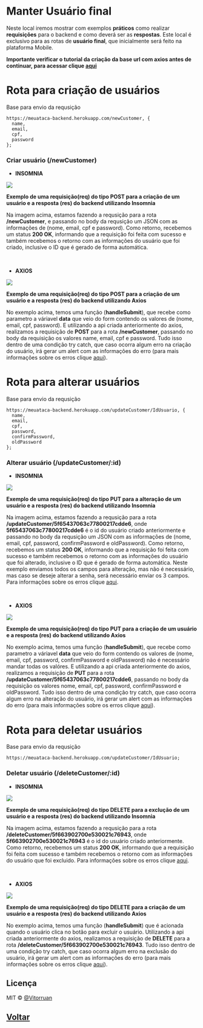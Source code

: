 # Manter Usuário final

Neste local iremos mostrar com exemplos **práticos** como realizar **requisições** para o backend e como deverá ser as **respostas**. Este local é exclusivo para as rotas de **usuário final**, que inicialmente será feito na plataforma Mobile.

**Importante verificar o tutorial da criação da base url com axios antes de continuar, para acessar clique [aqui](/Info/axios/README.MD)**

# Rota para criação de usuários
Base para envio da requsição
```
https://meuataca-backend.herokuapp.com/newCustomer, {
  name,
  email,
  cpf,
  password
};
``` 

### Criar usuário (/newCustomer)
* **INSOMNIA**

<img src="https://github.com/vitorruann/MeuAtaca-BackEnd/blob/master/Info/userCustomer/InsominiaReqRes.JPG"/>

**Exemplo de uma requisição(req) do tipo POST para a criação de um usuário e a resposta (res) do backend utilizando Insomnia**

Na imagem acima, estamos fazendo a requsição para a rota **/newCustomer**, e passando no body da requsição um JSON com as informações de (nome, email, cpf e password). Como retorno, recebemos um status **200 OK**, informando que a requisição foi feita com sucesso e também recebemos o retorno com as informações do usuário que foi criado, inclusive o ID que é gerado de forma automática.

<br/>

* **AXIOS**
  
<img src="https://github.com/vitorruann/MeuAtaca-BackEnd/blob/master/Info/userCustomer/RequiPostCriar.JPG"/>

**Exemplo de uma requisição(req) do tipo POST para a criação de um usuário e a resposta (res) do backend utilizando Axios**

No exemplo acima, temos uma função (**handleSubmit**), que recebe como parametro a váriavel **data** que veio do form contendo os valores de (nome, email, cpf, password). E utilizando a api criada anteriormente do axios, realizamos a requisição de **POST** para a rota **/newCustomer**, passando no body da requisição os valores name, email, cpf e password. Tudo isso dentro de uma condição try catch, que caso ocorra algum erro na criação do usuário, irá gerar um alert com as informações do erro (para mais informações sobre os erros clique [aqui]()).

# Rota para alterar usuários
Base para envio da requsição
```
https://meuataca-backend.herokuapp.com/updateCustomer/IdUsuario, {
  name,
  email,
  cpf,
  password,
  confirmPassword,
  oldPassword
};
``` 

### Alterar usuário (/updateCustomer/:id)
* **INSOMNIA**
  
<img src="https://github.com/vitorruann/MeuAtaca-BackEnd/blob/master/Info/userCustomer/InsominiaReqResUpdate.JPG"/>

**Exemplo de uma requisição(req) do tipo PUT para a alteração de um usuário e a resposta (res) do backend utilizando Insomnia**

Na imagem acima, estamos fazendo a requsição para a rota **/updateCustomer/5f65437063c77800217cdde6**, onde **5f65437063c77800217cdde6** é o id do usuário criado anteriormente e passando no body da requsição um JSON com as informações de (nome, email, cpf, password, confirmPassword e oldPassword). Como retorno, recebemos um status **200 OK**, informando que a requisição foi feita com sucesso e também recebemos o retorno com as informações do usuário que foi alterado, inclusive o ID que é gerado de forma automática. Neste exemplo enviamos todos os campos para alteração, mas não é necessário, mas caso se deseje alterar a senha, será necessário enviar os 3 campos. Para informações sobre os erros clique [aqui](). 

<br/>

* **AXIOS**
  
<img src="https://github.com/vitorruann/MeuAtaca-BackEnd/blob/master/Info/userCustomer/RequiPutAlterar.JPG"/>

**Exemplo de uma requisição(req) do tipo PUT para a criação de um usuário e a resposta (res) do backend utilizando Axios**

No exemplo acima, temos uma função (**handleSubmit**), que recebe como parametro a váriavel **data** que veio do form contendo os valores de (nome, email, cpf, password, confirmPassword e oldPassword) não é necessário mandar todas os valóres. E utilizando a api criada anteriormente do axios, realizamos a requisição de **PUT** para a rota **/updateCustomer/5f65437063c77800217cdde6**, passando no body da requisição os valores nome, email, cpf, password, confirmPassword e oldPassword. Tudo isso dentro de uma condição try catch, que caso ocorra algum erro na alteração do usuário, irá gerar um alert com as informações do erro (para mais informações sobre os erros clique [aqui]()).

# Rota para deletar usuários
Base para envio da requsição
```
https://meuataca-backend.herokuapp.com/updateCustomer/IdUsuario;
``` 

### Deletar usuário (/deleteCustomer/:id)
* **INSOMNIA**
  
<img src="https://github.com/vitorruann/MeuAtaca-BackEnd/blob/master/Info/userCustomer/InsominiaReqResDelete.JPG"/>

**Exemplo de uma requisição(req) do tipo DELETE para a exclução de um usuário e a resposta (res) do backend utilizando Insomnia**

Na imagem acima, estamos fazendo a requsição para a rota **/deleteCustomer/5f663902700e530021c76943**, onde **5f663902700e530021c76943** é o id do usuário criado anteriormente. Como retorno, recebemos um status **200 OK**, informando que a requisição foi feita com sucesso e também recebemos o retorno com as informações do usuário que foi excluido. Para informações sobre os erros clique [aqui](). 

<br/>

* **AXIOS**
  
<img src="https://github.com/vitorruann/MeuAtaca-BackEnd/blob/master/Info/userCustomer/RequiDeleteDeletar.JPG"/>

**Exemplo de uma requisição(req) do tipo DELETE para a criação de um usuário e a resposta (res) do backend utilizando Axios**

No exemplo acima, temos uma função (**handleSubmit**) que é acionada quando o usuário clica no botão para excluir o usuário. Utilizando a api criada anteriormente do axios, realizamos a requisição de **DELETE** para a rota **/deleteCustomer/5f663902700e530021c76943**. Tudo isso dentro de uma condição try catch, que caso ocorra algum erro na exclusão do usuário, irá gerar um alert com as informações do erro (para mais informações sobre os erros clique [aqui]()).

## Licença
MIT © [@Vitorruan](https://github.com/vitorruann)

## [Voltar](../../README.md)
